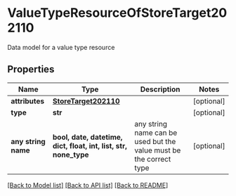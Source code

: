 # ValueTypeResourceOfStoreTarget202110

Data model for a value type resource

## Properties
Name | Type | Description | Notes
------------ | ------------- | ------------- | -------------
**attributes** | [**StoreTarget202110**](StoreTarget202110.md) |  | [optional] 
**type** | **str** |  | [optional] 
**any string name** | **bool, date, datetime, dict, float, int, list, str, none_type** | any string name can be used but the value must be the correct type | [optional]

[[Back to Model list]](../README.md#documentation-for-models) [[Back to API list]](../README.md#documentation-for-api-endpoints) [[Back to README]](../README.md)


